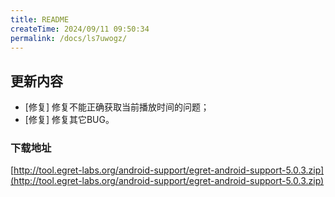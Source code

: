 ```yaml
---
title: README
createTime: 2024/09/11 09:50:34
permalink: /docs/ls7uwogz/
---
```

## 更新内容

* [修复] 修复不能正确获取当前播放时间的问题；
* [修复] 修复其它BUG。
### 下载地址

[http://tool.egret-labs.org/android-support/egret-android-support-5.0.3.zip](http://tool.egret-labs.org/android-support/egret-android-support-5.0.3.zip)